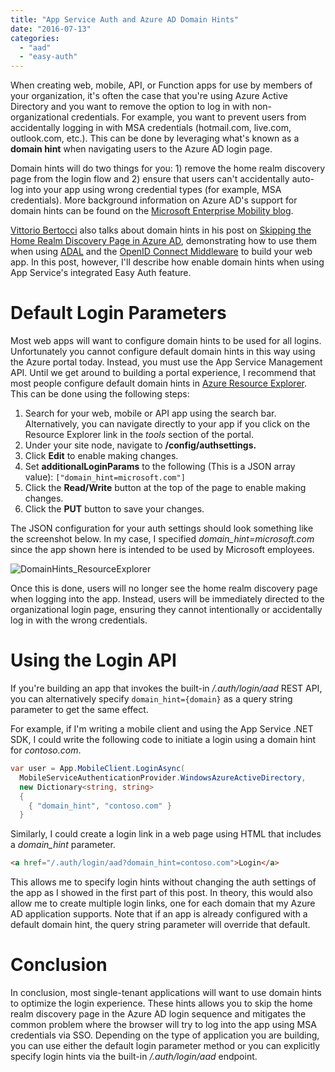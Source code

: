 ```yaml
---
title: "App Service Auth and Azure AD Domain Hints"
date: "2016-07-13"
categories: 
  - "aad"
  - "easy-auth"
---
```


When creating web, mobile, API, or Function apps for use by members of your organization, it's often the case that you're using Azure Active Directory and you want to remove the option to log in with non-organizational credentials. For example, you want to prevent users from accidentally logging in with MSA credentials (hotmail.com, live.com, outlook.com, etc.). This can be done by leveraging what's known as a **domain hint** when navigating users to the Azure AD login page.

Domain hints will do two things for you: 1) remove the home realm discovery page from the login flow and 2) ensure that users can't accidentally auto-log into your app using wrong credential types (for example, MSA credentials). More background information on Azure AD's support for domain hints can be found on the [Microsoft Enterprise Mobility blog](https://blogs.technet.microsoft.com/enterprisemobility/2015/02/11/using-azure-ad-to-land-users-on-their-custom-login-page-from-within-your-app/).

[Vittorio Bertocci](https://twitter.com/vibronet) also talks about domain hints in his post on [Skipping the Home Realm Discovery Page in Azure AD](http://www.cloudidentity.com/blog/2014/11/17/skipping-the-home-realm-discovery-page-in-azure-ad/), demonstrating how to use them when using [ADAL](https://github.com/AzureAD/azure-activedirectory-library-for-dotnet) and the [OpenID Connect Middleware](http://katanaproject.codeplex.com/) to build your web app. In this post, however, I'll describe how enable domain hints when using App Service's integrated Easy Auth feature.

# Default Login Parameters

Most web apps will want to configure domain hints to be used for all logins. Unfortunately you cannot configure default domain hints in this way using the Azure portal today. Instead, you must use the App Service Management API. Until we get around to building a portal experience, I recommend that most people configure default domain hints in [Azure Resource Explorer](https://resources.azure.com). This can be done using the following steps:

1. Search for your web, mobile or API app using the search bar. Alternatively, you can navigate directly to your app if you click on the Resource Explorer link in the _tools_ section of the portal.
2. Under your site node, navigate to **/config/authsettings.**
3. Click **Edit** to enable making changes.
4. Set **additionalLoginParams** to the following (This is a JSON array value): `["domain_hint=microsoft.com"]`
5. Click the **Read/Write** button at the top of the page to enable making changes.
6. Click the **PUT** button to save your changes.

The JSON configuration for your auth settings should look something like the screenshot below. In my case, I specified _domain\_hint=microsoft.com_ since the app shown here is intended to be used by Microsoft employees.

![DomainHints_ResourceExplorer](/images/DomainHints_ResourceExplorer.jpg)

Once this is done, users will no longer see the home realm discovery page when logging into the app. Instead, users will be immediately directed to the organizational login page, ensuring they cannot intentionally or accidentally log in with the wrong credentials.

# Using the Login API

If you're building an app that invokes the built-in _/.auth/login/aad_ REST API, you can alternatively specify `domain_hint={domain}` as a query string parameter to get the same effect.

For example, if I'm writing a mobile client and using the App Service .NET SDK, I could write the following code to initiate a login using a domain hint for _contoso.com_.

```csharp
var user = App.MobileClient.LoginAsync(
  MobileServiceAuthenticationProvider.WindowsAzureActiveDirectory,
  new Dictionary<string, string>
  {
    { "domain_hint", "contoso.com" }
  }
```

Similarly, I could create a login link in a web page using HTML that includes a _domain\_hint_ parameter.

```html
<a href="/.auth/login/aad?domain_hint=contoso.com">Login</a>
```

This allows me to specify login hints without changing the auth settings of the app as I showed in the first part of this post. In theory, this would also allow me to create multiple login links, one for each domain that my Azure AD application supports. Note that if an app is already configured with a default domain hint, the query string parameter will override that default.

# Conclusion

In conclusion, most single-tenant applications will want to use domain hints to optimize the login experience. These hints allows you to skip the home realm discovery page in the Azure AD login sequence and mitigates the common problem where the browser will try to log into the app using MSA credentials via SSO. Depending on the type of application you are building, you can use either the default login parameter method or you can explicitly specify login hints via the built-in _/.auth/login/aad_ endpoint.
